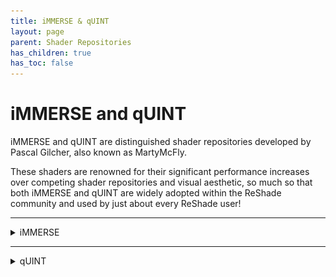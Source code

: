 ```yaml
---
title: iMMERSE & qUINT
layout: page
parent: Shader Repositories
has_children: true
has_toc: false
---
```


# iMMERSE and qUINT

iMMERSE and qUINT are distinguished shader repositories developed by Pascal Gilcher, also known as MartyMcFly. 

These shaders are renowned for their significant performance increases over competing shader repositories and visual aesthetic, so much so that both iMMERSE and qUINT are widely adopted within the ReShade community and used by just about every ReShade user!

---

<details markdown="block">
<summary>iMMERSE</summary>
>iMMERSE is the next step after qUINT and showcases some of the best shaders by Pascal Gilcher, also known as MartyMcFly, for ReShade.
>
>iMMERSE comes in three versions: a free one (iMMERSE), and two premium options (iMMERSE Pro & Ultimate).
>
>---
>
><details markdown="block">
><summary><font size="-0.03">iMMERSE Shaders</font></summary>
>>
>>iMMERSE is the core collection of shaders from Pascal. 
>>
>>You can find these shaders [on GitHub](https://github.com/martymcmodding/iMMERSE) and they're freely accessible to all.
>>
>>---
>>
>><details markdown="block">
>><summary><font size="-0.3">Installing iMMERSE Public GitHub Shaders</font></summary>
>>>
>>>Setting up iMMERSE shaders is straightforward. Just use the ReShade Installer and choose `iMMERSE` at the shader installation portion of the installer!
>>>
>>>If you need information on installing shaders through the ReShade Installer, refer to our guide on [installing ReShade and it's shaders through the ReShade Installer!](https://guides.martysmods.com/docs/reshade/)
>></details>
>>
></details>
>---
><details markdown="block">
><summary><font size="-0.03">iMMERSE Pro Shaders</font></summary>
>>
>>iMMERSE Pro is a premium collection of Pascal's shaders, available to members of the `Raytracers` tier [on Pascal's Patreon.](http://www.patreon.com/mcflypg)
>>
>>For $5 USD, you can access this suite, which offers an array of shaders showcased on [MartysMods.com](https://martysmods.com)
>>
>>---
>>
>><details markdown="block">
>><summary><font size="-0.3">Downloading iMMERSE Pro Shaders</font></summary>
>>>
>>>To access the iMMERSE Pro Shaders, ensure you're a current subscriber to [Pascal's Patreon at the $5 USD Raytracers tier.](http://www.patreon.com/mcflypg) 
>>>
>>>Once subscribed, you retain the shader files indefinitely, provided you don’t delete them. 
>>>
>>>If desired, you're free to end your subscription anytime.
>>>
>>>The shaders are available on [Pascal's Discord (PGHUB)](https://discord.com/invite/wY49KMxjHT). 
>>>
>>>For members with the right permissions, the channel [#downloads-level-1](https://discord.com/channels/494578207505514496/494599998059839498) becomes visible. This channel houses the iMMERSE Pro shaders, including iMMERSE Pro RTGI, ready for download.
>>>
>></details>
>>---
>><details markdown ="block">
>><summary><font size="-0.3">Installing iMMERSE Pro Shaders</font></summary>
>>>
>>>Once you've obtained access to the Raytracers tier and have downloaded the iMMERSE Pro archive, the installation process is straightforward with a simple drag-and-drop action. 
>>>
>>>Here's a step-by-step guide:
>>>
>>>### Step 1.
>>>Open the iMMERSE Pro archive:
>>>![Image](./images/immerse/immerse_pro_archive.jpg) 
>>>
>>>---
>>>
>>>### Step 2.
>>>Navigate to the `ReShade-Shaders` folder in your game directory:
>>>![Image](./images/immerse/reshade_shaders_folder.jpg) 
>>>
>>>* If you're unsure where your game directory is located, please see our guide on [how to locate your game's executable](https://guides.martysmods.com/docs/special_other/finding_your_game_executable.html) for assistance!
>>>
>>>---
>>>
>>>### Step 3.
>>>Combine the `Shaders` and `Textures` Folders from the iMMERSE Pro archive with the `ReShade-Shaders` Directory:
>>>![Image](./images/immerse/shaders_drag_merge.jpg) 
>>>
>>>* Should a prompt ask you to overwrite existing files in the `ReShade-Shaders` directory, please proceed with the overwrite.
>>>
>></details>
></details>
>---
><details markdown="block">
><summary><font size="-0.03">iMMERSE Ultimate Shaders</font></summary>
>>
>>Coming soon TM >:)
>>
></details>
</details>

---

<details markdown="block">
<summary>qUINT</summary>
>
>Coming soon TM >:)
>
</details>
